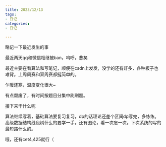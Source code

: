 ```yaml
---
title: 2023/12/13
tags:
- 日记
categories:
- 日记

---
```


略记一下最近发生的事

最近两天qq和微信相继被ban，呜呼，悲矣

最近主要在看算法和写笔记，顺便在csdn上发发，没学的还有好多，各种板子也难背。上周周赛和双周赛都挺简单的。

乍暖还寒，温度变化很大~

有点颓废了，有时间按题目分集中刷刷题。

接下来干什么呢

算法继续写着，基础算法要复习复习，dp的话理论还差个区间dp写完，多练练。高级数据结构线段树什么的要学一手，还有图论，看一次忘一次，下次系统的写的最短路什么的。

哦，还有cet4,425就行（
